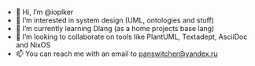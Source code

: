 - 👋 Hi, I’m @ioplker
- 👀 I’m interested in system design (UML, ontologies and stuff)
- 🌱 I’m currently learning Dlang (as a home projects base lang)
- 💞️ I’m looking to collaborate on tools like PlantUML, Textadept, AsciiDoc and NixOS
- 📫 You can reach me with an email to panswitcher@yandex.ru

